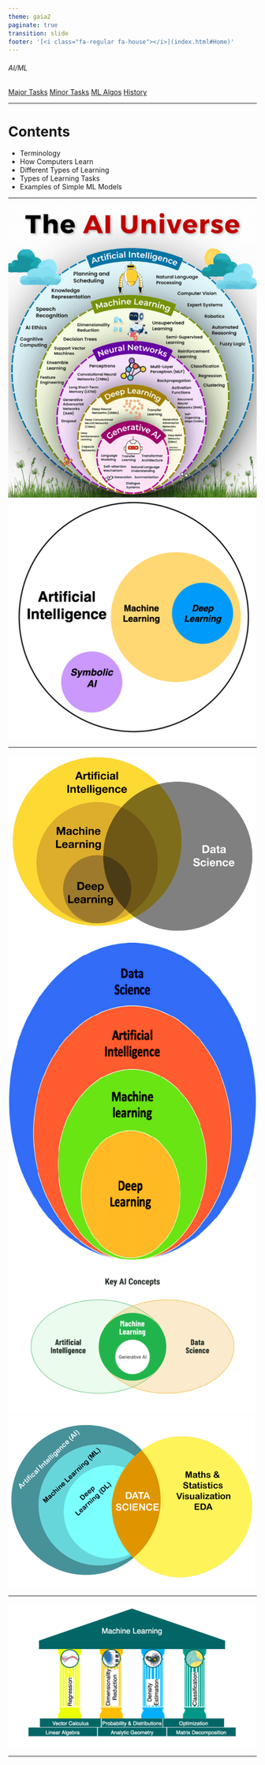 ```yaml
---
theme: gaia2
paginate: true
transition: slide
footer: '[<i class="fa-regular fa-house"></i>](index.html#Home)'
---
```



<!-- _class: lead -->

###### AI/ML

<div class="dashboard-tiles">
  <a class="tile-link" href="aiml/major/index.html" style="--tile-bg-img:url('assets/2025-10-01-08-41-30.png');">Major Tasks</a>
  <a class="tile-link" href="aiml/minor/index.html" style="--tile-bg-img:url('assets/2025-10-01-08-35-30.png');">Minor Tasks</a>
  <a class="tile-link" href="aiml/mlalgos/index.html" style="--tile-bg-img:url('assets/2025-10-01-08-47-10.png');">ML Algos</a>
  <a class="tile-link" href="aiml/history/index.html" style="--tile-bg-img:url('assets/2025-10-01-11-36-59.png');">History</a>
</div>

---
<!-- _class: toc_a -->

# Contents

- Terminology
- How Computers Learn
- Different Types of Learning
- Types of Learning Tasks
- Examples of Simple ML Models

---
<!-- _class: lead -->
![h:500 drop-shadow](assets/2025-10-01-11-18-12.png) ![h:500 drop-shadow](assets/2025-10-01-11-24-41.png)

---

<!-- _class: lead -->
![w:300 h:250 drop-shadow](assets/2025-10-01-12-27-54.png) ![w:300 h:250 drop-shadow](assets/2025-10-01-12-28-17.png) ![w:300 h:250 drop-shadow](assets/2025-10-01-12-28-58.png) ![w:300 w:250 drop-shadow](assets/2025-10-01-12-29-14.png)

---

<!-- _class: lead -->
![w:800 drop-shadow](assets/2025-10-01-09-45-50.png)

---
